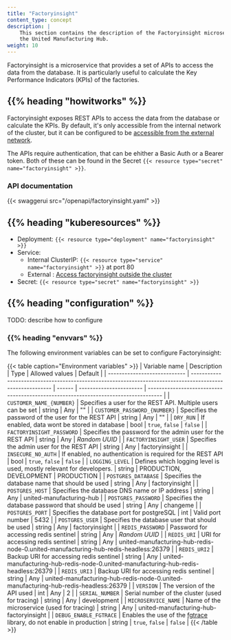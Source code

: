 ```yaml
---
title: "Factoryinsight"
content_type: concept
description: |
    This section contains the description of the Factoryinsight microservice of
    the United Manufacturing Hub.
weight: 10
---
```


<!-- overview -->

Factoryinsight is a microservice that provides a set of APIs to access the
data from the database. It is particularly useful to calculate the Key
Performance Indicators (KPIs) of the factories.

## {{% heading "howitworks" %}}

Factoryinsight exposes REST APIs to access the data from the database or calculate
the KPIs. By default, it's only accessible from the internal network of the
cluster, but it can be configured to be
[accessible from the external network](/docs/administration/access-factoryinsight-outside-cluster/).

The APIs require authentication, that can be ehither a Basic Auth or a Bearer
token. Both of these can be found in the Secret `{{< resource type="secret" name="factoryinsight" >}}`.

### API documentation

{{< swaggerui src="/openapi/factoryinsight.yaml" >}}

<!-- body -->

## {{% heading "kuberesources" %}}

- Deployment: `{{< resource type="deployment" name="factoryinsight" >}}`
- Service:
  - Internal ClusterIP: `{{< resource type="service" name="factoryinsight" >}}` at
    port 80
  - External : [Access factoryinsight outside the cluster](/docs/administration/access-factoryinsight-outside-cluster/)
- Secret: `{{< resource type="secret" name="factoryinsight" >}}`

## {{% heading "configuration" %}}

TODO: describe how to configure

### {{% heading "envvars" %}}

The following environment variables can be set to configure Factoryinsight:

{{< table caption="Environment variables" >}}
| Variable name                | Description                                                                                               | Type   | Allowed values          | Default                                                                             |
| ---------------------------- | --------------------------------------------------------------------------------------------------------- | ------ | ----------------------- | ----------------------------------------------------------------------------------- |
| `CUSTOMER_NAME_{NUMBER}`     | Specifies a user for the REST API. Multiple users can be set                                              | string | Any                     | ""                                                                                  |
| `CUSTOMER_PASSWORD_{NUMBER}` | Specifies the password of the user for the REST API                                                       | string | Any                     | ""                                                                                  |
| `DRY_RUN`                    | If enabled, data wont be stored in database                                                               | bool   | `true`, `false`         | `false`                                                                             |
| `FACTORYINSIGHT_PASSWORD`    | Specifies the password for the admin user for the REST API                                                | string | Any                     | _Random UUID_                                                                       |
| `FACTORYINSIGHT_USER`        | Specifies the admin user for the REST API                                                                 | string | Any                     | factoryinsight                                                                      |
| `INSECURE_NO_AUTH`           | If enabled, no authentication is required for the REST API                                                | bool   | `true`, `false`         | `false`                                                                             |
| `LOGGING_LEVEL`              | Defines which logging level is used, mostly relevant for developers.                                      | string | PRODUCTION, DEVELOPMENT | PRODUCTION                                                                          |
| `POSTGRES_DATABASE`          | Specifies the database name that should be used                                                           | string | Any                     | factoryinsight                                                                      |
| `POSTGRES_HOST`              | Specifies the database DNS name or IP address                                                             | string | Any                     | united-manufacturing-hub                                                            |
| `POSTGRES_PASSWORD`          | Specifies the database password that should be used                                                       | string | Any                     | changeme                                                                            |
| `POSTGRES_PORT`              | Specifies the database port for postgreSQL                                                                | int    | Valid port number       | 5432                                                                                |
| `POSTGRES_USER`              | Specifies the database user that should be used                                                           | string | Any                     | factoryinsight                                                                      |
| `REDIS_PASSWORD`             | Password for accessing redis sentinel                                                                     | string | Any                     | _Random UUID_                                                                       |
| `REDIS_URI`                  | URI for accessing redis sentinel                                                                          | string | Any                     | united-manufacturing-hub-redis-node-0.united-manufacturing-hub-redis-headless:26379 |
| `REDIS_URI2`                 | Backup URI for accessing redis sentinel                                                                   | string | Any                     | united-manufacturing-hub-redis-node-0.united-manufacturing-hub-redis-headless:26379 |
| `REDIS_URI3`                 | Backup URI for accessing redis sentinel                                                                   | string | Any                     | united-manufacturing-hub-redis-node-0.united-manufacturing-hub-redis-headless:26379 |
| `VERSION`                    | The version of the API used                                                                               | int    | Any                     | 2                                                                                   |
| `SERIAL_NUMBER`              | Serial number of the cluster (used for tracing)                                                           | string | Any                     | development                                                                         |
| `MICROSERVICE_NAME`          | Name of the microservice (used for tracing)                                                               | string | Any                     | united-manufacturing-hub-factoryinsight                                             |
| `DEBUG_ENABLE_FGTRACE`       | Enables the use of the [fgtrace](https://github.com/felixge/fgtrace) library, do not enable in production | string | `true`, `false`         | `false`                                                                             |
{{< /table >}}
